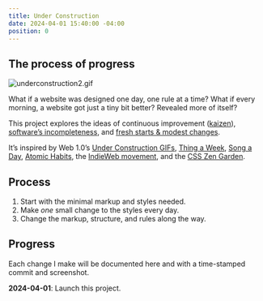 ```yaml
---
title: Under Construction
date: 2024-04-01 15:40:00 -04:00
position: 0
---
```


## The process of progress

![underconstruction2.gif](/uploads/underconstruction2.gif)

What if a website was designed one day, one rule at a time? What if every morning, a website got just a tiny bit better? Revealed more of itself?

This project explores the ideas of continuous improvement ([kaizen](https://en.wikipedia.org/wiki/Kaizen)), [software’s incompleteness](https://media.defense.gov/2019/May/01/2002126690/-1/-1/0/SWAP%20EXECUTIVE%20SUMMARY.PDF), and [fresh starts & modest changes](http://www.43folders.com/topics/fresh-starts-modest-changes).

It’s inspired by Web 1.0’s [Under Construction GIFs](http://textfiles.com/underconstruction/), [Thing a Week](https://en.wikipedia.org/wiki/Thing_a_Week), [Song a Day](https://songaday.world), [Atomic Habits](https://jamesclear.com/atomic-habits), the [IndieWeb movement](https://indieweb.org), and the [CSS Zen Garden](https://csszengarden.com).

## Process

1. Start with the minimal markup and styles needed.
2. Make *one* small change to the styles every day.
3. Change the markup, structure, and rules along the way.

## Progress

Each change I make will be documented here and with a time-stamped commit and screenshot.

**2024-04-01**: Launch this project.